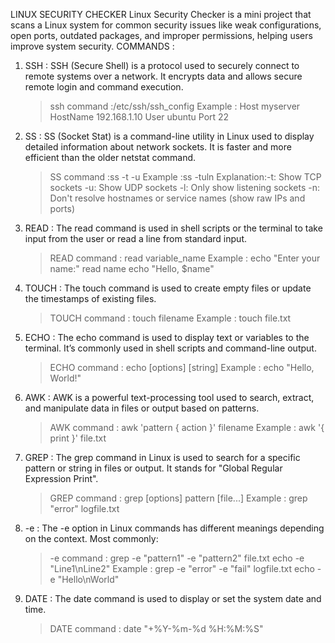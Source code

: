 LINUX SECURITY CHECKER
Linux Security Checker is a mini project that scans a Linux system for common security issues like weak configurations, open ports, outdated packages, and improper permissions, helping users improve system security.
COMMANDS :
1. SSH : SSH (Secure Shell) is a protocol used to securely connect to remote systems over a network. It encrypts data and allows secure remote login and command execution.
   > ssh command :/etc/ssh/ssh_config
   > Example : Host myserver
              HostName 192.168.1.10
              User ubuntu
              Port 22
   
2. SS : SS (Socket Stat) is a command-line utility in Linux used to display detailed information about network sockets. It is faster and more efficient than the older       netstat command.
   > SS command :ss -t -u
   > Example :ss -tuln
               Explanation:-t: Show TCP sockets
                           -u: Show UDP sockets
                           -l: Only show listening sockets
                           -n: Don't resolve hostnames or service names (show raw IPs and ports)
   
3. READ : The read command is used in shell scripts or the terminal to take input from the user or read a line from standard input.
   > READ command : read variable_name
   > Example : echo "Enter your name:"
               read name
              echo "Hello, $name"

4. TOUCH : The touch command is used to create empty files or update the timestamps of existing files.
   > TOUCH command : touch filename
   > Example : touch file.txt

5. ECHO : The echo command is used to display text or variables to the terminal. It’s commonly used in shell scripts and command-line output.
   > ECHO command : echo [options] [string]
   > Example : echo "Hello, World!"

6. AWK : AWK is a powerful text-processing tool used to search, extract, and manipulate data in files or output based on patterns.
   > AWK command : awk 'pattern { action }' filename
   > Example : awk '{ print }' file.txt

7. GREP : The grep command in Linux is used to search for a specific pattern or string in files or output. It stands for "Global Regular Expression Print".
   > GREP command : grep [options] pattern [file...]
   > Example : grep "error" logfile.txt

8. -e : The -e option in Linux commands has different meanings depending on the context. Most commonly:
    > -e command : grep -e "pattern1" -e "pattern2" file.txt
                   echo -e "Line1\nLine2"
    > Example : grep -e "error" -e "fail" logfile.txt
                echo -e "Hello\nWorld"
9. DATE : The date command is used to display or set the system date and time.
   > DATE command : date "+%Y-%m-%d %H:%M:%S"




   
   

   
   
